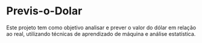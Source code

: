 # Previs-o-Dolar
Este projeto tem como objetivo analisar e prever o valor do dólar em relação ao real, utilizando técnicas de aprendizado de máquina e análise estatística. 
